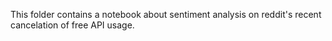 This folder contains a notebook about sentiment analysis on reddit's recent cancelation of free API usage.
